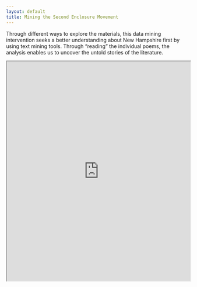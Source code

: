 ```yaml
---
layout: default
title: Mining the Second Enclosure Movement
---
```


Through different ways to explore the materials, this data mining intervention seeks a better understanding about New Hampshire first by using text mining tools. Through “reading” the individual poems, the analysis enables us to uncover the untold stories of the literature.  

<iframe src='https://voyant-tools.org/tool/Trends/?corpus=f404ffaa01c94901f820cf22f0f7eaeb'
    style='width: 100%; height: 600px'></iframe>

